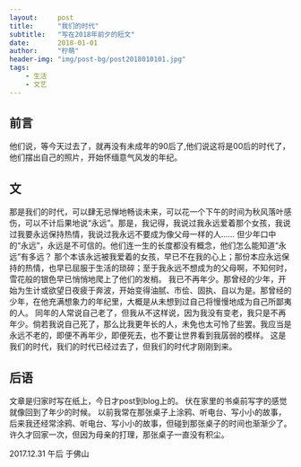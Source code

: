 ```yaml
---
layout:     post
title:      "我们的时代"
subtitle:   "写在2018年前夕的短文"
date:       2018-01-01
author:     "柠萌"
header-img: "img/post-bg/post2018010101.jpg"
tags:
    - 生活
    - 文艺
---
```


## 前言
他们说，等今天过去了，就再没有未成年的90后了,他们说这将是00后的时代了，他们摆出自己的照片，开始怀缅意气风发的年纪。

## 文
那是我们的时代，可以肆无忌惮地畅谈未来，可以花一个下午的时间为秋风落叶感伤，可以不计后果地说“永远”。那是，我记得，我说过我永远爱着那个女孩，我说过我要永远保持热情，我说过我永远不要成为像父母一样的人……
但少年口中的“永远”，永远是不可信的。他们连一生的长度都没有概念，他们怎么能知道“永远”有多远？
那个本该永远被我爱着的女孩，早已不在我的心上；那份本应永远保持的热情，也早已屈服于生活的琐碎；至于我永远不想成为的父母啊，不知何时，雪花般的银色早已悄悄地爬上了他们的发梢。
我已不再年少。那曾经的少年，开始为生计或欲望日夜疲于奔波，开始变得油腻、市侩、固执、自以为是。那曾经的少年，在他充满想象力的年纪里，大概是从未想到过自己将慢慢地成为自己所鄙夷的人。
同年的人常说自己老了，但我从不这样说，因为我没有变老，我只是不再年少。倘若我说自己死了，那么比我更年长的人，未免也太可怜了些罢。我应当是永远不老的，即便不再年少，即便死去，也不要让世界看到我孱弱的模样。
这是我们的时代，我们的时代已经过去了，但我们的时代才刚刚到来。

## 后语
文章是归家时写在纸上，今日才post到blog上的。
伏在家里的书桌前写字的感觉就像回到了年少的时候。
以前我常在那张桌子上涂鸦、听电台、写小小的故事，后来我还经常涂鸦、听电台、写小小的故事，但碰到那张桌子的时间也渐渐少了。
许久才回家一次，但因为母亲的打理，那张桌子一直没有积尘。

2017.12.31 午后 于佛山
